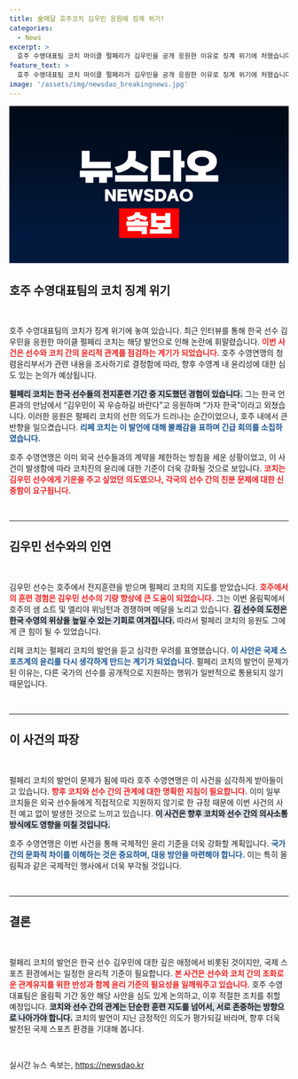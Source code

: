 ```yaml
---
title: 金메달 호주코치 김우민 응원에 징계 위기!
categories:
  - News
excerpt: >
  호주 수영대표팀 코치 마이클 펄페리가 김우민을 공개 응원한 이유로 징계 위기에 처했습니다. 가자 한국 발언이 불화를 일으키며, 호주 수영연맹이 조사에 나선 가운데 올림픽 성과에 관심이 쏠립니다.
feature_text: >
  호주 수영대표팀 코치 마이클 펄페리가 김우민을 공개 응원한 이유로 징계 위기에 처했습니다. 가자 한국 발언이 불화를 일으키며, 호주 수영연맹이 조사에 나선 가운데 올림픽 성과에 관심이 쏠립니다.
image: '/assets/img/newsdao_breakingnews.jpg'
---
```


<p><img src="/assets/img/newsdao_breakingnews.jpg" alt="flaretime 속보" /></p>

<h2 data-ke-size="size26">호주 수영대표팀의 코치 징계 위기</h2>

<p data-ke-size="size16">&nbsp;</p>

<p>호주 수영대표팀의 코치가 징계 위기에 놓여 있습니다. 최근 인터뷰를 통해 한국 선수 김우민을 응원한 마이클 펄페리 코치는 해당 발언으로 인해 논란에 휘말렸습니다. <b><span style="color: #ee2323;">이번 사건은 선수와 코치 간의 윤리적 관계를 점검하는 계기가 되었습니다.</span></b> 호주 수영연맹의 청렴윤리부서가 관련 내용을 조사하기로 결정함에 따라, 향후 수영계 내 윤리성에 대한 심도 있는 논의가 예상됩니다.</p>

<p><b><span style="background-color: #21538527;">펄페리 코치는 한국 선수들의 전지훈련 기간 중 지도했던 경험이 있습니다.</span></b> 그는 한국 언론과의 만남에서 “김우민이 꼭 우승하길 바란다”고 응원하며 “가자 한국”이라고 외쳤습니다. 이러한 응원은 펄페리 코치의 선한 의도가 드러나는 순간이었으나, 호주 내에서 큰 반향을 일으켰습니다. <b><span style="color: #1a5490;">리페 코치는 이 발언에 대해 불쾌감을 표하며 긴급 회의를 소집하였습니다.</span></b></p>

<p>호주 수영연맹은 이미 외국 선수들과의 계약을 제한하는 방침을 세운 상황이었고, 이 사건이 발생함에 따라 코치진의 윤리에 대한 기준이 더욱 강화될 것으로 보입니다. <b><span style="color: #ee2323;">코치는 김우민 선수에게 기운을 주고 싶었던 의도였으나, 각국의 선수 간의 친분 문제에 대한 신중함이 요구됩니다.</span></b></p>

<p data-ke-size="size16">&nbsp;</p>

<hr />

<h2 data-ke-size="size26">김우민 선수와의 인연</h2>

<p data-ke-size="size16">&nbsp;</p>

<p>김우민 선수는 호주에서 전지훈련을 받으며 펄페리 코치의 지도를 받았습니다. <b><span style="color: #ee2323;">호주에서의 훈련 경험은 김우민 선수의 기량 향상에 큰 도움이 되었습니다.</span></b> 그는 이번 올림픽에서 호주의 샘 쇼트 및 엘리야 위닝턴과 경쟁하며 메달을 노리고 있습니다. <b><span style="background-color: #21538527;">김 선수의 도전은 한국 수영의 위상을 높일 수 있는 기회로 여겨집니다.</span></b> 따라서 펄페리 코치의 응원도 그에게 큰 힘이 될 수 있었습니다.</p>

<p>리페 코치는 펄페리 코치의 발언을 듣고 심각한 우려를 표명했습니다. <b><span style="color: #1a5490;">이 사안은 국제 스포츠계의 윤리를 다시 생각하게 만드는 계기가 되었습니다.</span></b> 펄페리 코치의 발언이 문제가 된 이유는, 다른 국가의 선수를 공개적으로 지원하는 행위가 일반적으로 통용되지 않기 때문입니다.</p>

<p data-ke-size="size16">&nbsp;</p>

<hr />

<h2 data-ke-size="size26">이 사건의 파장</h2>

<p data-ke-size="size16">&nbsp;</p>

<p>펄페리 코치의 발언이 문제가 됨에 따라 호주 수영연맹은 이 사건을 심각하게 받아들이고 있습니다. <b><span style="color: #ee2323;">향후 코치와 선수 간의 관계에 대한 명확한 지침이 필요합니다.</span></b> 이미 일부 코치들은 외국 선수들에게 직접적으로 지원하지 않기로 한 규정 때문에 이번 사건의 사전 예고 없이 발생한 것으로 느끼고 있습니다. <b><span style="background-color: #21538527;">이 사건은 향후 코치와 선수 간의 의사소통 방식에도 영향을 미칠 것입니다.</span></b></p>

<p>호주 수영연맹은 이번 사건을 통해 국제적인 윤리 기준을 더욱 강화할 계획입니다. <b><span style="color: #1a5490;">국가 간의 문화적 차이를 이해하는 것은 중요하며, 대응 방안을 마련해야 합니다.</span></b> 이는 특히 올림픽과 같은 국제적인 행사에서 더욱 부각될 것입니다.</p>

<p data-ke-size="size16">&nbsp;</p>

<hr />

<h2 data-ke-size="size26">결론</h2>

<p data-ke-size="size16">&nbsp;</p>

<p>펄페리 코치의 발언은 한국 선수 김우민에 대한 깊은 애정에서 비롯된 것이지만, 국제 스포츠 환경에서는 일정한 윤리적 기준이 필요합니다. <b><span style="color: #ee2323;">본 사건은 선수와 코치 간의 조화로운 관계유지를 위한 반성과 함께 윤리 기준의 필요성을 일깨워주고 있습니다.</span></b> 호주 수영대표팀은 올림픽 기간 동안 해당 사안을 심도 있게 논의하고, 이후 적절한 조치를 취할 예정입니다. <b><span style="background-color: #21538527;">코치와 선수 간의 관계는 단순한 훈련 지도를 넘어서, 서로 존중하는 방향으로 나아가야 합니다.</span></b> 코치의 발언이 지닌 긍정적인 의도가 평가되길 바라며, 향후 더욱 발전된 국제 스포츠 환경을 기대해 봅니다.</p>

<p data-ke-size="size16">&nbsp;</p>
실시간 뉴스 속보는, <a href="https://newsdao.kr" rel="dofollow">https://newsdao.kr</a>


